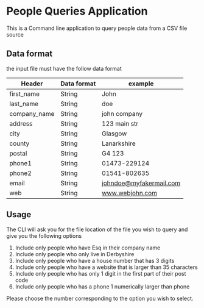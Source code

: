 # People Queries Application

This is a Command line application to query people data from a CSV file source


## Data format
the input file must have the follow data format

| Header       | Data format | example                   |
|--------------|-------------|---------------------------| 
| first_name   | String      | John                      |
| last_name    | String      | doe                       |
| company_name | String      | john company              |
| address      | String      | 123 main str              |
| city         | String      | Glasgow                   |
| county       | String      | Lanarkshire               |
| postal       | String      | G4 123                    |
| phone1       | String      | 01473-229124              |
| phone2       | String      | 01541-802635              |
| email        | String      | johndoe@myfakermail.com   |
| web          | String      | www.webjohn.com           |



## Usage
The CLI will ask you for the file location of the file you wish to query and give 
you the following options 

1. Include only people who have Esq in their company name
2. Include only people who only live in Derbyshire
3. Include only people who have a house number that has 3 digits
4. Include only people who have a website that is larger than 35 characters
5. Include only people who has only 1 digit in the first part of their post code
6. Include only people who has a phone 1 numerically larger than phone 

Please choose the number corresponding to the option you wish to select. 



